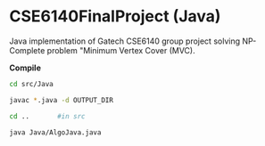 # CSE6140FinalProject (Java)
Java implementation of Gatech CSE6140 group project solving NP-Complete problem "Minimum Vertex Cover (MVC).

**Compile** 

```bash
cd src/Java

javac *.java -d OUTPUT_DIR

cd ..       #in src

java Java/AlgoJava.java
```
